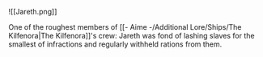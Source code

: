 ![[Jareth.png]]

One of the roughest members of [[- Aime -/Additional Lore/Ships/The Kilfenora|The Kilfenora]]'s crew: Jareth was fond of lashing slaves for the smallest of infractions and regularly withheld rations from them. 